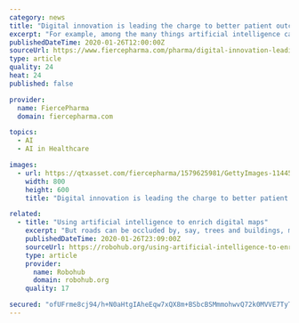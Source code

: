 ```yaml
---
category: news
title: "Digital innovation is leading the charge to better patient outcomes"
excerpt: "For example, among the many things artificial intelligence can do is take complex and repetitive tasks and complete ... that works with manufacturers to support these types of safety net programs. Getting a patient started on a therapy and providing access to a prescribed treatment are the first steps. Then adherence comes into play, especially ..."
publishedDateTime: 2020-01-26T12:00:00Z
sourceUrl: https://www.fiercepharma.com/pharma/digital-innovation-leading-charge-to-better-patient-outcomes
type: article
quality: 24
heat: 24
published: false

provider:
  name: FiercePharma
  domain: fiercepharma.com

topics:
  - AI
  - AI in Healthcare

images:
  - url: https://qtxasset.com/fiercepharma/1579625981/GettyImages-1144557228.png?O_7gvn8MxnV_Pt2xdnIccj9nTU1E_N6w
    width: 800
    height: 600
    title: "Digital innovation is leading the charge to better patient outcomes"

related:
  - title: "Using artificial intelligence to enrich digital maps"
    excerpt: "But roads can be occluded by, say, trees and buildings, making it a challenging task. In a paper being presented at the Association for the Advancement of Artificial Intelligence conference, the MIT and QCRI researchers describe “RoadTagger,” which uses a combination of neural network architectures to automatically predict the number of ..."
    publishedDateTime: 2020-01-26T23:09:00Z
    sourceUrl: https://robohub.org/using-artificial-intelligence-to-enrich-digital-maps/
    type: article
    provider:
      name: Robohub
      domain: robohub.org
    quality: 17

secured: "ofUFrme8cj94/h+N0aHtgIAheEqw7xQX8m+BSbcBSMmmohwvQ72k0MVVE7TyTDabfuVnctOoHbh9KmZPHP57IKT2Fq5JIjXQrMer0aRjbiQcG3v6nRgJcB1ZOZ+Oj9RugNb+Nb8tFt0FPvp1smFI+8jgwDsb3rS1oUeqb26Q3HwGTP7Y7fQelEyN3ZbbSghCvBWYChN4mgfkN6YeCrppnLY1j0JMbHEmUORUOWdlHIHXgPqiiebvPzxeLkfgRFxFricHBltYpRpPyTH0sXvofxQW5C4nbnpJC727amf+xUN4F7DvkM7dbXuVAhCC3zeezDpCFysjLvS8xVDvkfExhq+WiN04Ty3pzBTw/YauJ7gofWsaW0+U8/9lwv3BbJF0Jj8iNPvzTn3R99pN6RL1wuG1t6eRHRzrk+FxB8w1ARHT08RwkXFrtd5x+Gey/cbGZOuBtYNb+mxKVIjzw+/xmJqtJlzOSW5hNWkGIkIn9QA=;px4oPmr3o/FC4Y+CJo1R1g=="
---
```


